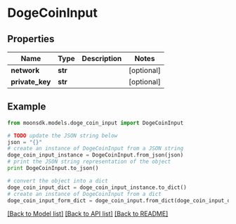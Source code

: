 # DogeCoinInput


## Properties

Name | Type | Description | Notes
------------ | ------------- | ------------- | -------------
**network** | **str** |  | [optional] 
**private_key** | **str** |  | [optional] 

## Example

```python
from moonsdk.models.doge_coin_input import DogeCoinInput

# TODO update the JSON string below
json = "{}"
# create an instance of DogeCoinInput from a JSON string
doge_coin_input_instance = DogeCoinInput.from_json(json)
# print the JSON string representation of the object
print DogeCoinInput.to_json()

# convert the object into a dict
doge_coin_input_dict = doge_coin_input_instance.to_dict()
# create an instance of DogeCoinInput from a dict
doge_coin_input_form_dict = doge_coin_input.from_dict(doge_coin_input_dict)
```
[[Back to Model list]](../README.md#documentation-for-models) [[Back to API list]](../README.md#documentation-for-api-endpoints) [[Back to README]](../README.md)


